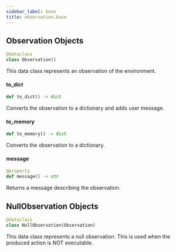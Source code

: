 ```yaml
---
sidebar_label: base
title: observation.base
---
```


## Observation Objects

```python
@dataclass
class Observation()
```

This data class represents an observation of the environment.

#### to\_dict

```python
def to_dict() -> dict
```

Converts the observation to a dictionary and adds user message.

#### to\_memory

```python
def to_memory() -> dict
```

Converts the observation to a dictionary.

#### message

```python
@property
def message() -> str
```

Returns a message describing the observation.

## NullObservation Objects

```python
@dataclass
class NullObservation(Observation)
```

This data class represents a null observation.
This is used when the produced action is NOT executable.

